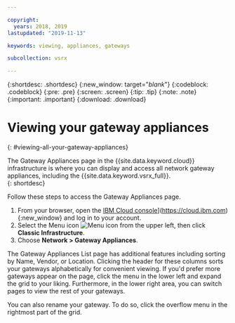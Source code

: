 ```yaml
---

copyright:
  years: 2018, 2019
lastupdated: "2019-11-13"

keywords: viewing, appliances, gateways

subcollection: vsrx

---
```


{:shortdesc: .shortdesc}
{:new_window: target="_blank_"}
{:codeblock: .codeblock}
{:pre: .pre}
{:screen: .screen}
{:tip: .tip}
{:note: .note}
{:important: .important}
{:download: .download}

# Viewing your gateway appliances
{: #viewing-all-your-gateway-appliances}

The Gateway Appliances page in the {{site.data.keyword.cloud}} infrastructure is where you can display and access all network gateway appliances, including the {{site.data.keyword.vsrx_full}}.  
{: shortdesc}

Follow these steps to access the Gateway Appliances page.

1. From your browser, open the [IBM Cloud console](../../icons/launch-glyph.svg "External link icon")](https://cloud.ibm.com){:new_window} and log in to your account.
2. Select the Menu icon ![Menu icon](../../icons/icon_hamburger.svg) from the upper left, then click **Classic Infrastructure**.
3. Choose **Network > Gateway Appliances**.

The Gateway Appliances List page has additional features including sorting by Name, Vendor, or Location. Clicking the header for these columns sorts your gateways alphabetically for convenient viewing. If you'd prefer more gateways appear on the page, click the menu in the lower left and expand the grid to your liking. Furthermore, in the lower right area, you can switch pages to view the rest of your gateways.  

You can also rename your gateway. To do so, click the overflow menu in the rightmost part of the grid.
